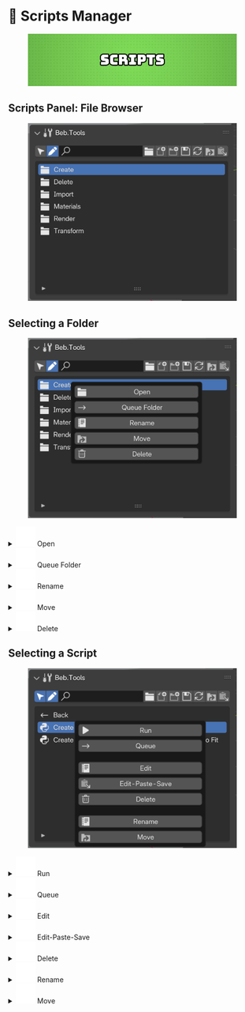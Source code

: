 # 📂 Scripts Manager



<figure><img src="../../.gitbook/assets/SCRIPTS.jpg" alt=""><figcaption></figcaption></figure>

## Scripts Panel: File Browser

<figure><img src="../../.gitbook/assets/image (1) (1).png" alt=""><figcaption></figcaption></figure>

## Selecting a Folder

<figure><img src="../../.gitbook/assets/image (2) (1).png" alt=""><figcaption></figcaption></figure>

<details>

<summary><img src="../../.gitbook/assets/file_folder.svg" alt="" data-size="line"> Open</summary>

Look inside your folder to see what’s there!

</details>

<details>

<summary><img src="../../.gitbook/assets/forward (1).svg" alt="" data-size="line"> Queue Folder</summary>

Adds all scripts in the folder to the Queue System!\
\
This does include all subfolders (optional).

</details>

<details>

<summary><img src="../../.gitbook/assets/text.svg" alt="" data-size="line"> Rename</summary>

Changes your folder’s name to something.

</details>

<details>

<summary><img src="../../.gitbook/assets/folder_redirect.svg" alt="" data-size="line"> Move</summary>

Moves your folder to a new spot

</details>

<details>

<summary><img src="../../.gitbook/assets/trash.svg" alt="" data-size="line"> Delete</summary>

Tosses your folder and everything in it! Be careful.

</details>

## Selecting a Script

<figure><img src="../../.gitbook/assets/image (3) (1).png" alt=""><figcaption></figcaption></figure>

<details>

<summary><img src="../../.gitbook/assets/play (1).svg" alt="" data-size="line"> Run</summary>

Makes your script do the thing.

</details>

<details>

<summary><img src="../../.gitbook/assets/forward (1).svg" alt="" data-size="line"> Queue</summary>

Adds the Selected Script to the Queue System to run later!

</details>

<details>

<summary><img src="../../.gitbook/assets/text.svg" alt="" data-size="line"> Edit</summary>

Opens your script in Blenders text editor to change or tweak it

</details>

<details>

<summary><img src="../../.gitbook/assets/paste_down.svg" alt="" data-size="line"> Edit-Paste-Save</summary>

Pastes text from clipboard into the selected script and saves it.

</details>

<details>

<summary><img src="../../.gitbook/assets/trash.svg" alt="" data-size="line"> Delete</summary>

Deletes the selected script.

</details>

<details>

<summary><img src="../../.gitbook/assets/text.svg" alt="" data-size="line"> Rename</summary>

Gives your script a new name.

</details>

<details>

<summary><img src="../../.gitbook/assets/folder_redirect.svg" alt="" data-size="line"> Move</summary>

Put your script in a different folder.

</details>
